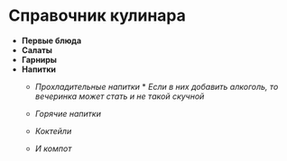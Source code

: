 # __Справочник кулинара__
* __Первые блюда__
* __Салаты__
* __Гарниры__
* __Напитки__
    * _*Прохладительные напитки*_
            * _Если в них добавить алкоголь, то вечеринка может стать и не такой скучной_

    * _*Горячие напитки*_
    * _*Коктейли*_
    * _*И компот*_